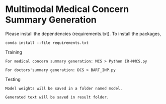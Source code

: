 # Multimodal Medical Concern Summary Generation


Please install the dependencies (requirements.txt). To install the packages, 

    conda install --file requirements.txt

Training

    For medical concern summary generation: MCS > Python IR-MMCS.py

    For doctors'summary generation: DCS > BART_INP.py

Testing 

    Model weights will be saved in a folder named model.

    Generated text will be saved in result folder. 








    
